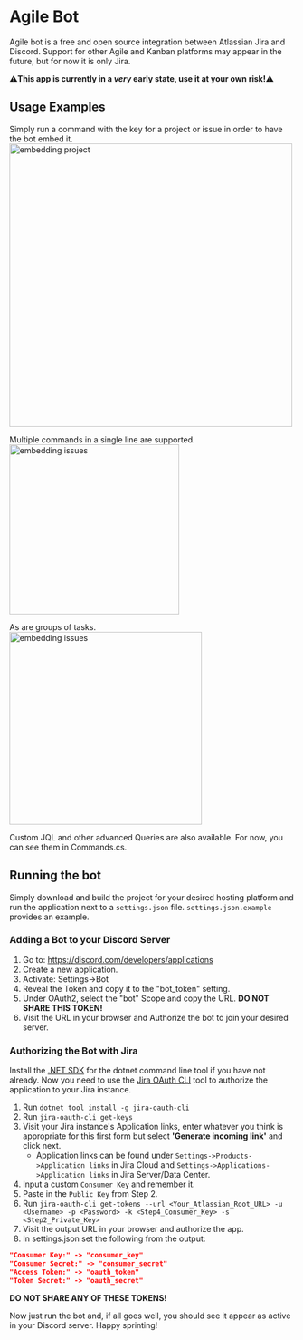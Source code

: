 # Agile Bot
Agile bot is a free and open source integration between Atlassian Jira and Discord. Support for other Agile and Kanban platforms may appear in the future, but for now it is only Jira.

**⚠️This app is currently in a *very* early state, use it at your own risk!⚠️**
## Usage Examples
Simply run a command with the key for a project or issue in order to have the bot embed it.
<br><img src="https://bit.ly/2N4c4D4" alt="embedding project" width="500"/>

Multiple commands in a single line are supported.
<br><img src="https://bit.ly/3qvB9Ek" alt="embedding issues" width="300"/>

As are groups of tasks.
<br><img src="https://bit.ly/3cdhvId" alt="embedding issues" width="340"/>

Custom JQL and other advanced Queries are also available. For now, you can see them in Commands.cs.
## Running the bot
Simply download and build the project for your desired hosting platform and run the application next to a `settings.json` file. `settings.json.example` provides an example.

### Adding a Bot to your Discord Server
1. Go to: https://discord.com/developers/applications
2. Create a new application.
3. Activate: Settings->Bot
4. Reveal the Token and copy it to the "bot_token" setting.
5. Under OAuth2, select the "bot" Scope and copy the URL. **DO NOT SHARE THIS TOKEN!**
6. Visit the URL in your browser and Authorize the bot to join your desired server.

### Authorizing the Bot with Jira
Install the [.NET SDK](https://dotnet.microsoft.com/download/ ".NET SDK") for the dotnet command line tool if you have not already.
Now you need to use the [Jira OAuth CLI](https://bitbucket.org/farmas/atlassian.net-jira-oauth-cli/src/master/ "Jira OAuth CLI") tool to authorize the application to your Jira instance.
1. Run `dotnet tool install -g jira-oauth-cli`
2. Run `jira-oauth-cli get-keys`
3. Visit your Jira instance's Application links, enter whatever you think is appropriate for this first form but select **'Generate incoming link'** and click next.
	- Application links can be found under `Settings->Products->Application links` in Jira Cloud and `Settings->Applications->Application links` in Jira Server/Data Center.
4. Input a custom `Consumer Key` and remember it.
5. Paste in the `Public Key` from Step 2.
6. Run `jira-oauth-cli get-tokens --url <Your_Atlassian_Root_URL> -u <Username> -p <Password> -k <Step4_Consumer_Key> -s <Step2_Private_Key>`
7. Visit the output URL in your browser and authorize the app.
8. In settings.json set the following from the output:
```json
"Consumer Key:" -> "consumer_key"
"Consumer Secret:" -> "consumer_secret"
"Access Token:" -> "oauth_token"
"Token Secret:" -> "oauth_secret"
```
**DO NOT SHARE ANY OF THESE TOKENS!**

Now just run the bot and, if all goes well, you should see it appear as active in your Discord server. Happy sprinting!
